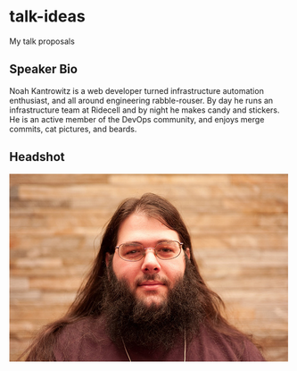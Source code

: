 talk-ideas
==========

My talk proposals

Speaker Bio
-----------
Noah Kantrowitz is a web developer turned infrastructure automation enthusiast, and all around engineering rabble-rouser. By day he runs an infrastructure team at Ridecell and by night he makes candy and stickers. He is an active member of the DevOps community, and enjoys merge commits, cat pictures, and beards.

Headshot
--------

![Headshot of me](headshot.jpg)
